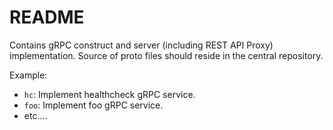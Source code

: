 # README

Contains gRPC construct and server (including REST API Proxy) implementation. Source of proto files should reside in the central repository.

Example:

- `hc`: Implement healthcheck gRPC service.
- `foo`: Implement foo gRPC service.
- etc....